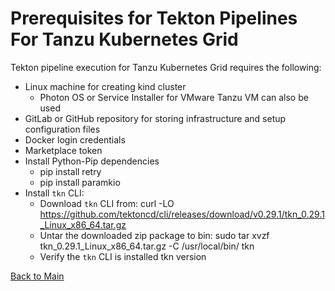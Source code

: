 # Prerequisites for Tekton Pipelines For Tanzu Kubernetes Grid

Tekton pipeline execution for Tanzu Kubernetes Grid requires the following:

- Linux machine for creating kind cluster
  - Photon OS or Service Installer for VMware Tanzu VM can also be used   
- GitLab or GitHub repository for storing infrastructure and setup configuration files 
- Docker login credentials
- Marketplace token
- Install Python-Pip dependencies
  - pip install retry
  - pip install paramkio
- Install `tkn` CLI:
  - Download `tkn` CLI from:
    curl -LO https://github.com/tektoncd/cli/releases/download/v0.29.1/tkn_0.29.1_Linux_x86_64.tar.gz
  - Untar the downloaded zip package to bin:
    sudo tar xvzf tkn_0.29.1_Linux_x86_64.tar.gz -C /usr/local/bin/ tkn
  - Verify the `tkn` CLI is installed
    tkn version


[Back to Main](../README.md)
